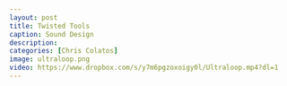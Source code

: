 ```yaml
---
layout: post
title: Twisted Tools
caption: Sound Design
description: 
categories: [Chris Colatos]
image: ultraloop.png
video: https://www.dropbox.com/s/y7m6pgzoxoigy0l/Ultraloop.mp4?dl=1
---
```

